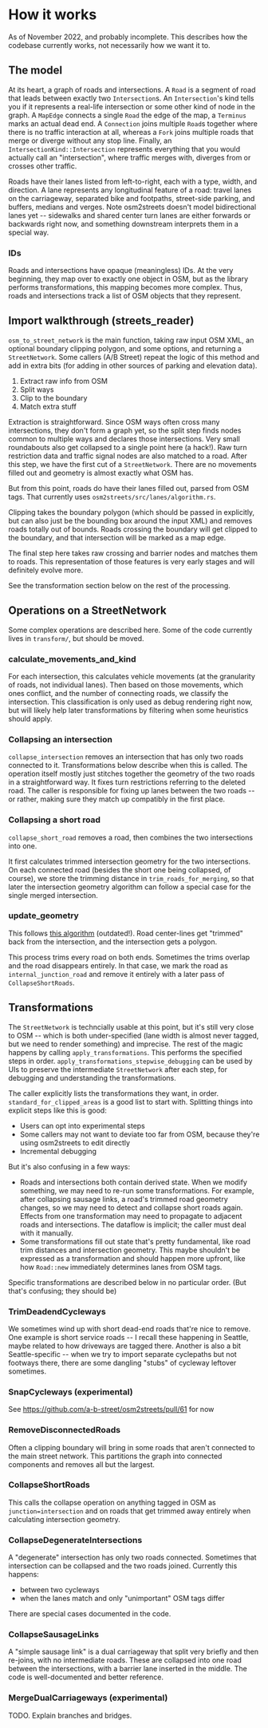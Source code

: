 # How it works

As of November 2022, and probably incomplete. This describes how the codebase currently works, not necessarily how we want it to.

## The model

At its heart, a graph of roads and intersections. A `Road` is a segment of road that leads between exactly two `Intersection`s. An `Intersection`'s kind tells you if it represents a real-life intersection or some other kind of node in the graph. A `MapEdge` connects a single `Road` the edge of the map, a `Terminus` marks an actual dead end. A `Connection` joins multiple `Road`s together where there is no traffic interaction at all, whereas a `Fork` joins multiple roads that merge or diverge without any stop line. Finally, an `IntersectionKind::Intersection` represents everything that you would actually call an "intersection", where traffic merges with, diverges from or crosses other traffic.

Roads have their lanes listed from left-to-right, each with a type, width, and direction. A lane represents any longitudinal feature of a road: travel lanes on the carriageway, separated bike and footpaths, street-side parking, and buffers, medians and verges. Note osm2streets doesn't model bidirectional lanes yet -- sidewalks and shared center turn lanes are either forwards or backwards right now, and something downstream interprets them in a special way.

### IDs

Roads and intersections have opaque (meaningless) IDs. At the very beginning, they map over to exactly one object in OSM, but as the library performs transformations, this mapping becomes more complex. Thus, roads and intersections track a list of OSM objects that they represent.

## Import walkthrough (streets_reader)

`osm_to_street_network` is the main function, taking raw input OSM XML, an optional boundary clipping polygon, and some options, and returning a `StreetNetwork`. Some callers (A/B Street) repeat the logic of this method and add in extra bits (for adding in other sources of parking and elevation data).

1.   Extract raw info from OSM
2.   Split ways
3.   Clip to the boundary
4.   Match extra stuff

Extraction is straightforward. Since OSM ways often cross many intersections, they don't form a graph yet, so the split step finds nodes common to multiple ways and declares those intersections. Very small roundabouts also get collapsed to a single point here (a hack!). Raw turn restriction data and traffic signal nodes are also matched to a road. After this step, we have the first cut of a `StreetNetwork`. There are no movements filled out and geometry is almost exactly what OSM has.

But from this point, roads do have their lanes filled out, parsed from OSM tags. That currently uses `osm2streets/src/lanes/algorithm.rs`.

Clipping takes the boundary polygon (which should be passed in explicitly, but can also just be the bounding box around the input XML) and removes roads totally out of bounds. Roads crossing the boundary will get clipped to the boundary, and that intersection will be marked as a map edge.

The final step here takes raw crossing and barrier nodes and matches them to roads. This representation of those features is very early stages and will definitely evolve more.

See the transformation section below on the rest of the processing.

## Operations on a StreetNetwork

Some complex operations are described here. Some of the code currently lives in `transform/`, but should be moved.

### calculate_movements_and_kind

For each intersection, this calculates vehicle movements (at the granularity of roads, not individual lanes). Then based on those movements, which ones conflict, and the number of connecting roads, we classify the intersection. This classification is only used as debug rendering right now, but will likely help later transformations by filtering when some heuristics should apply.

### Collapsing an intersection

`collapse_intersection` removes an intersection that has only two roads connected to it. Transformations below describe when this is called. The operation itself mostly just stitches together the geometry of the two roads in a straightforward way. It fixes turn restrictions referring to the deleted road. The caller is responsible for fixing up lanes between the two roads -- or rather, making sure they match up compatibly in the first place.

### Collapsing a short road

`collapse_short_road` removes a road, then combines the two intersections into one.

It first calculates trimmed intersection geometry for the two intersections. On each connected road (besides the short one being collapsed, of course), we store the trimming distance in `trim_roads_for_merging`, so that later the intersection geometry algorithm can follow a special case for the single merged intersection.

### update_geometry

This follows [this algorithm](https://a-b-street.github.io/docs/tech/map/geometry/index.html) (outdated!). Road center-lines get "trimmed" back from the intersection, and the intersection gets a polygon.

This process trims every road on both ends. Sometimes the trims overlap and the road disappears entirely. In that case, we mark the road as `internal_junction_road` and remove it entirely with a later pass of `CollapseShortRoads`.

## Transformations

The `StreetNetwork` is techncially usable at this point, but it's still very close to OSM -- which is both under-specified (lane width is almost never tagged, but we need to render something) and imprecise. The rest of the magic happens by calling `apply_transformations`. This performs the specified steps in order. `apply_transformations_stepwise_debugging` can be used by UIs to preserve the intermediate `StreetNetwork` after each step, for debugging and understanding the transformations.

The caller explicitly lists the transformations they want, in order. `standard_for_clipped_areas` is a good list to start with. Splitting things into explicit steps like this is good:

- Users can opt into experimental steps
- Some callers may not want to deviate too far from OSM, because they're using osm2streets to edit directly
- Incremental debugging

But it's also confusing in a few ways:

- Roads and intersections both contain derived state. When we modify something, we may need to re-run some transformations. For example, after collapsing sausage links, a road's trimmed road geometry changes, so we may need to detect and collapse short roads again. Effects from one transformation may need to propagate to adjacent roads and intersections. The dataflow is implicit; the caller must deal with it manually.
- Some transformations fill out state that's pretty fundamental, like road trim distances and intersection geometry. This maybe shouldn't be expressed as a transformation and should happen more upfront, like how `Road::new` immediately determines lanes from OSM tags.

Specific transformations are described below in no particular order. (But that's confusing; they should be)

### TrimDeadendCycleways

We sometimes wind up with short dead-end roads that're nice to remove. One example is short service roads -- I recall these happening in Seattle, maybe related to how driveways are tagged there. Another is also a bit Seattle-specific -- when we try to import separate cyclepaths but not footways there, there are some dangling "stubs" of cycleway leftover sometimes.

### SnapCycleways (experimental)

See <https://github.com/a-b-street/osm2streets/pull/61> for now

### RemoveDisconnectedRoads

Often a clipping boundary will bring in some roads that aren't connected to the main street network. This partitions the graph into connected components and removes all but the largest.

### CollapseShortRoads

This calls the collapse operation on anything tagged in OSM as `junction=intersection` and on roads that get trimmed away entirely when calculating intersection geometry.

### CollapseDegenerateIntersections

A "degenerate" intersection has only two roads connected. Sometimes that intersection can be collapsed and the two roads joined. Currently this happens:

- between two cycleways
- when the lanes match and only "unimportant" OSM tags differ

There are special cases documented in the code.

### CollapseSausageLinks

A "simple sausage link" is a dual carriageway that split very briefly and then re-joins, with no intermediate roads. These are collapsed into one road between the intersections, with a barrier lane inserted in the middle. The code is well-documented and better reference.

### MergeDualCarriageways (experimental)

TODO. Explain branches and bridges.
